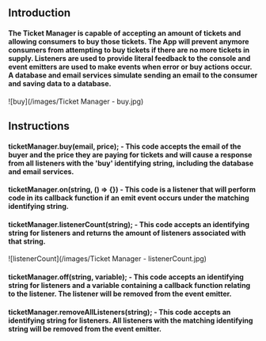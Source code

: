 ## Introduction
#### The Ticket Manager is capable of accepting an amount of tickets and allowing consumers to buy those tickets. The App will prevent anymore consumers from attempting to buy tickets if there are no more tickets in supply. Listeners are used to provide literal feedback to the console and event emitters are used to make events when error or buy actions occur. A database and email services simulate sending an email to the consumer and saving data to a database.

![buy](/images/Ticket Manager - buy.jpg)

## Instructions
#### ticketManager.buy(email, price); - This code accepts the email of the buyer and the price they are paying for tickets and will cause a response from all listeners with the 'buy' identifying string, including the database and email services.
#### ticketManager.on(string, () => {}) - This code is a listener that will perform code in its callback function if an emit event occurs under the matching identifying string.
#### ticketManager.listenerCount(string); - This code accepts an identifying string for listeners and returns the amount of listeners associated with that string.

![listenerCount](/images/Ticket Manager - listenerCount.jpg)

#### ticketManager.off(string, variable); - This code accepts an identifying string for listeners and a variable containing a callback function relating to the listener. The listener will be removed from the event emitter.
#### ticketManager.removeAllListeners(string); - This code accepts an identifying string for listeners. All listeners with the matching identifying string will be removed from the event emitter.